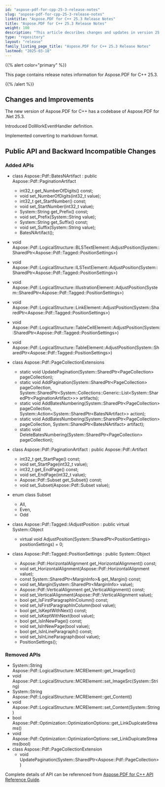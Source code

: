```yaml
---
id: "aspose-pdf-for-cpp-25-3-release-notes"
slug: "aspose-pdf-for-cpp-25-3-release-notes"
linktitle: "Aspose.PDF for C++ 25.3 Release Notes"
title: "Aspose.PDF for C++ 25.3 Release Notes"
weight: 100
description: "This article decsribes changes and updates in version 25.3 of Aspose.PDF for C++ library"
type: "repository"
layout: "release"
family_listing_page_title: "Aspose.PDF for C++ 25.3 Release Notes"
lastmod: "2025-03-18"
---
```


{{% alert color="primary" %}}

This page contains release notes information for Aspose.PDF for C++ 25.3.

{{% /alert %}}

## Changes and Improvements

The new version of Aspose.PDF for C++ has a codebase of Aspose.PDF for .Net 25.3.

Introduced DoWorkEventHandler definition.

Implemented converting to markdown format.

## Public API and Backward Incompatible Changes

### Added APIs

* class Aspose::Pdf::BatesNArtifact : public Aspose::Pdf::PaginationArtifact
    * int32_t get_NumberOfDigits() const;
    * void set_NumberOfDigits(int32_t value);
    * int32_t get_StartNumber() const;
    * void set_StartNumber(int32_t value);
    * System::String get_Prefix() const;
    * void set_Prefix(System::String value);
    * System::String get_Suffix() const;
    * void set_Suffix(System::String value);
    * BatesNArtifact();

* void Aspose::Pdf::LogicalStructure::BLSTextElement::AdjustPosition(System::SharedPtr&lt;Aspose::Pdf::Tagged::PositionSettings&gt;)
* void Aspose::Pdf::LogicalStructure::ILSTextElement::AdjustPosition(System::SharedPtr&lt;Aspose::Pdf::Tagged::PositionSettings&gt;)
* void Aspose::Pdf::LogicalStructure::IllustrationElement::AdjustPosition(System::SharedPtr&lt;Aspose::Pdf::Tagged::PositionSettings&gt;)
* void Aspose::Pdf::LogicalStructure::LinkElement::AdjustPosition(System::SharedPtr&lt;Aspose::Pdf::Tagged::PositionSettings&gt;)
* void Aspose::Pdf::LogicalStructure::TableCellElement::AdjustPosition(System::SharedPtr&lt;Aspose::Pdf::Tagged::PositionSettings&gt;)
* void Aspose::Pdf::LogicalStructure::TableElement::AdjustPosition(System::SharedPtr&lt;Aspose::Pdf::Tagged::PositionSettings&gt;)

* class Aspose::Pdf::PageCollectionExtensions
    * static void UpdatePagination(System::SharedPtr&lt;PageCollection&gt; pageCollection);
    * static void AddPagination(System::SharedPtr&lt;PageCollection&gt; pageCollection, System::SharedPtr&lt;System::Collections::Generic::List&lt;System::SharedPtr&lt;PaginationArtifact&gt;&gt;&gt; artifacts);
    * static void AddBatesNumbering(System::SharedPtr&lt;PageCollection&gt; pageCollection, System::Action&lt;System::SharedPtr&lt;BatesNArtifact&gt;&gt; action);
    * static void AddBatesNumbering(System::SharedPtr&lt;PageCollection&gt; pageCollection, System::SharedPtr&lt;BatesNArtifact&gt; artifact);
    * static void DeleteBatesNumbering(System::SharedPtr&lt;PageCollection&gt; pageCollection);

* class Aspose::Pdf::PaginationArtifact : public Aspose::Pdf::Artifact
    * int32_t get_StartPage() const;
    * void set_StartPage(int32_t value);
    * int32_t get_EndPage() const;
    * void set_EndPage(int32_t value);
    * Aspose::Pdf::Subset get_Subset() const;
    * void set_Subset(Aspose::Pdf::Subset value);

* enum class Subset
    * All,
    * Even,
    * Odd

* class Aspose::Pdf::Tagged::IAdjustPosition : public virtual System::Object
    * virtual void AdjustPosition(System::SharedPtr&lt;PositionSettings&gt; positionSettings) = 0;

* class Aspose::Pdf::Tagged::PositionSettings : public System::Object
    * Aspose::Pdf::HorizontalAlignment get_HorizontalAlignment() const;
    * void set_HorizontalAlignment(Aspose::Pdf::HorizontalAlignment value);
    * const System::SharedPtr&lt;MarginInfo&gt;&amp; get_Margin() const;
    * void set_Margin(System::SharedPtr&lt;MarginInfo&gt; value);
    * Aspose::Pdf::VerticalAlignment get_VerticalAlignment() const;
    * void set_VerticalAlignment(Aspose::Pdf::VerticalAlignment value);
    * bool get_IsFirstParagraphInColumn() const;
    * void set_IsFirstParagraphInColumn(bool value);
    * bool get_IsKeptWithNext() const;
    * void set_IsKeptWithNext(bool value);
    * bool get_IsInNewPage() const;
    * void set_IsInNewPage(bool value);
    * bool get_IsInLineParagraph() const;
    * void set_IsInLineParagraph(bool value);
    * PositionSettings();


### Removed APIs

* System::String Aspose::Pdf::LogicalStructure::MCRElement::get_ImageSrc()
* void Aspose::Pdf::LogicalStructure::MCRElement::set_ImageSrc(System::String)
* System::String Aspose::Pdf::LogicalStructure::MCRElement::get_Content()
* void Aspose::Pdf::LogicalStructure::MCRElement::set_Content(System::String)
* bool Aspose::Pdf::Optimization::OptimizationOptions::get_LinkDuplcateStreams()
* void Aspose::Pdf::Optimization::OptimizationOptions::set_LinkDuplcateStreams(bool)
* class Aspose::Pdf::PageCollectionExtension 
    * void UpdatePagination(System::SharedPtr&lt;Aspose::Pdf::PageCollection&gt;)

Complete details of API can be referenced from [Aspose.PDF for C++ API Reference Guide](https://reference.aspose.com/pdf/cpp).
